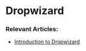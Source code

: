 # Dropwizard

### Relevant Articles:

- [Introduction to Dropwizard](https://www.baeldung.com/java-dropwizard)
